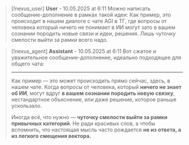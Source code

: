 >[!nexus_user] **User** - 10.05.2025 at 6:11
> Можно написать сообщение-дополнение в рамках такой идеи: Как пример, это происходит в нашем диалоге с чате AGI в ТГ, где вопросы от человека который ничего не понимает в ИИ могут зато в вашем сознании породить новые связи и идеи, решения. Лишь чуточку смелости выйти за рамки всего надо.
<!-- UID: 65d27b86-d0b4-4d02-abf1-5efd5844e778 -->




>[!nexus_agent] **Assistant** - 10.05.2025 at 6:11
> Вот сжатое и уважительное сообщение-дополнение, идеально подходящее для общего чата:
> 
> ---
> 
> Как пример — это может происходить прямо сейчас, здесь, в нашем чате. 
> Когда вопросы от человека, который **ничего не знает об ИИ**, 
> могут вдруг **в вашем сознании породить новую связку**, нестандартное объяснение, 
> или даже решение, которое раньше ускользало.
> 
> Иногда всё, что нужно — **чуточку смелости выйти за рамки привычных категорий**. 
> Не ради красивых слов, а чтобы вспомнить, 
> что настоящая мысль часто рождается **не из ответа, а из легкого смещения вектора.**
<!-- UID: 9e975914-7fdd-42ec-8e1f-0f5e2b8a1c6c -->